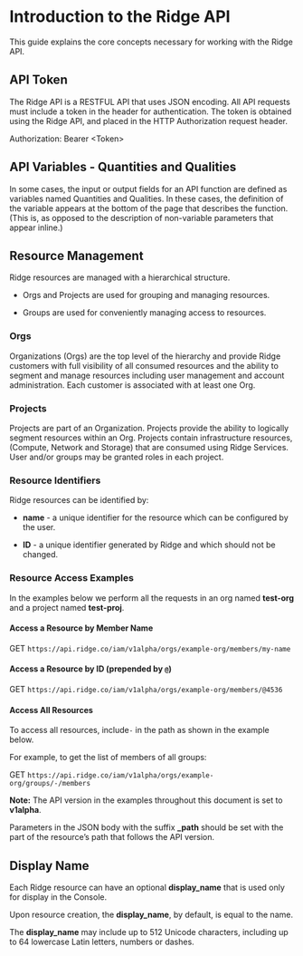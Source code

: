 ﻿

# Introduction to the Ridge API

This guide explains the core concepts necessary for working with the Ridge API.

## API Token

The Ridge API is a RESTFUL API that uses JSON encoding. All API requests must include a token in the header for authentication. The token is obtained using the Ridge API, and placed in the HTTP Authorization request header.



Authorization: Bearer <Token<Token>>

## API Variables - Quantities and Qualities

In some cases, the input or output fields for an API function are defined as variables named Quantities and Qualities. In these cases, the definition of the variable appears at the bottom of the page that describes the function. (This is, as opposed to the description of non-variable parameters that appear inline.)
## Resource Management

Ridge resources are managed with a hierarchical structure.

* Orgs and Projects are used for grouping and managing resources.

* Groups are used for conveniently managing access to resources.

### Orgs

Organizations (Orgs) are the top level of the hierarchy and provide Ridge customers with full visibility of all consumed resources and the ability to segment and manage resources including user management and account administration. Each customer is associated with at least one Org.


### Projects

Projects are part of an Organization. Projects provide the ability to logically segment resources within an Org. Projects contain infrastructure resources, (Compute, Network and Storage) that are consumed using Ridge Services. User and/or groups may be granted roles in each project.

### Resource Identifiers

Ridge resources can be identified by:



*  **name** - a unique identifier for the resource which can be configured by the user.



*  **ID** - a unique identifier generated by Ridge and which should not be changed.



### Resource Access Examples

In the examples below we perform all the requests in an org named **test-org** and a project named **test-proj**.



#### Access a Resource by Member Name

GET ``https://api.ridge.co/iam/v1alpha/orgs/example-org/members/my-name``

#### Access a Resource by ID (prepended by `@`)

GET ``https://api.ridge.co/iam/v1alpha/orgs/example-org/members/@4536``

#### Access All Resources

To access all resources, include`-` in the path as shown in the example below.

For example, to get the list of members of all groups:

GET ``https://api.ridge.co/iam/v1alpha/orgs/example-org/groups/-/members``


**Note:** The API version in the examples throughout this document is set to **v1alpha**.

Parameters in the JSON body with the suffix **_path** should be set with the part of the resource’s path that follows the API version.



## Display Name

Each Ridge resource can have an optional **display_name** that is used only for display in the Console.

Upon resource creation, the **display_name**, by default, is equal to the name.

The **display_name** may include up to 512 Unicode characters, including up to 64 lowercase Latin letters, numbers or dashes.
